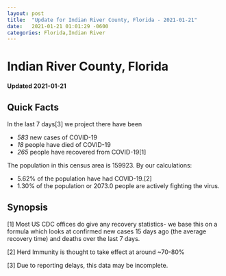 ```yaml
---
layout: post
title:  "Update for Indian River County, Florida - 2021-01-21"
date:   2021-01-21 01:01:29 -0600
categories: Florida,Indian River
---
```


# Indian River County, Florida
#### Updated 2021-01-21

## Quick Facts

In the last 7 days[3] we project there have been
- *583* new cases of COVID-19
- *18* people have died of COVID-19
- *265* people have recovered from COVID-19[1]

The population in this census area is 159923. By our calculations:
- 5.62% of the population have had COVID-19.[2]
- 1.30% of the population or 2073.0 people are actively fighting the virus.

## Synopsis




[1] Most US CDC offices do give any recovery statistics- we base this on a formula which looks at confirmed new cases
15 days ago (the average recovery time) and deaths over the last 7 days.

[2] Herd Immunity is thought to take effect at around ~70-80%

[3] Due to reporting delays, this data may be incomplete.
 
    